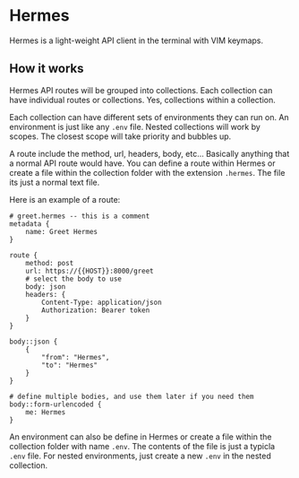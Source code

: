# Hermes

Hermes is a light-weight API client in the terminal with VIM keymaps.

## How it works

Hermes API routes will be grouped into collections. Each collection can have individual routes or
collections. Yes, collections within a collection.

Each collection can have different sets of environments they can run on.
An environment is just like any `.env` file. Nested collections will work by scopes.
The closest scope will take priority and bubbles up.

A route include the method, url, headers, body, etc... Basically anything that a normal API route would have.
You can define a route within Hermes or create a file within the collection folder with the extension `.hermes`. The file
its just a normal text file.

Here is an example of a route:
```
# greet.hermes -- this is a comment
metadata {
    name: Greet Hermes
}

route {
    method: post
    url: https://{{HOST}}:8000/greet
    # select the body to use
    body: json
    headers: {
        Content-Type: application/json
        Authorization: Bearer token
    }
}

body::json {
    {
        "from": "Hermes",
        "to": "Hermes"
    }
}

# define multiple bodies, and use them later if you need them
body::form-urlencoded {
    me: Hermes
}
```

An environment can also be define in Hermes or create a file within the collection folder with name `.env`.
The contents of the file is just a typicla `.env` file. For nested environments, just create a new `.env` in the nested collection.
